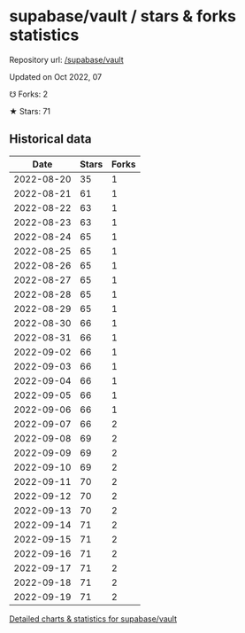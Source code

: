 # supabase/vault / stars & forks statistics

Repository url: [/supabase/vault](https://github.com/supabase/vault)

Updated on Oct 2022, 07

☋ Forks: 2

★ Stars: 71

## Historical data
| Date | Stars | Forks |
|------|-------|-------|
| 2022-08-20 | 35 | 1 | 
| 2022-08-21 | 61 | 1 | 
| 2022-08-22 | 63 | 1 | 
| 2022-08-23 | 63 | 1 | 
| 2022-08-24 | 65 | 1 | 
| 2022-08-25 | 65 | 1 | 
| 2022-08-26 | 65 | 1 | 
| 2022-08-27 | 65 | 1 | 
| 2022-08-28 | 65 | 1 | 
| 2022-08-29 | 65 | 1 | 
| 2022-08-30 | 66 | 1 | 
| 2022-08-31 | 66 | 1 | 
| 2022-09-02 | 66 | 1 | 
| 2022-09-03 | 66 | 1 | 
| 2022-09-04 | 66 | 1 | 
| 2022-09-05 | 66 | 1 | 
| 2022-09-06 | 66 | 1 | 
| 2022-09-07 | 66 | 2 | 
| 2022-09-08 | 69 | 2 | 
| 2022-09-09 | 69 | 2 | 
| 2022-09-10 | 69 | 2 | 
| 2022-09-11 | 70 | 2 | 
| 2022-09-12 | 70 | 2 | 
| 2022-09-13 | 70 | 2 | 
| 2022-09-14 | 71 | 2 | 
| 2022-09-15 | 71 | 2 | 
| 2022-09-16 | 71 | 2 | 
| 2022-09-17 | 71 | 2 | 
| 2022-09-18 | 71 | 2 | 
| 2022-09-19 | 71 | 2 | 


[Detailed charts & statistics for supabase/vault](https://reviewgithub.com/rep/supabase/vault)

